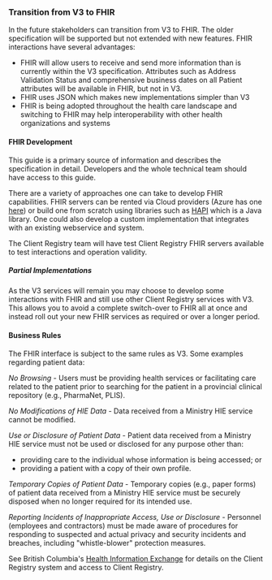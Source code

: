 
### Transition from V3 to FHIR

In the future stakeholders can transition from V3 to FHIR.  The older specification will be supported but not extended with new features. FHIR interactions have several advantages:
* FHIR will allow users to receive and send more information than is currently within the V3 specification.  Attributes such as Address Validation Status and comprehensive business dates on all Patient attributes will be available in FHIR, but not in V3.
* FHIR uses JSON which makes new implementations simpler than V3
* FHIR is being adopted throughout the health care landscape and switching to FHIR may help interoperability with other health organizations and systems

#### FHIR Development

This guide is a primary source of information and describes the specification in detail.  Developers and the whole technical team should have access to this guide.

There are a variety of approaches one can take to develop FHIR capabilities.  FHIR servers can be rented via Cloud providers (Azure has one [here](https://docs.microsoft.com/en-us/azure/healthcare-apis/fhir/)) or build one from scratch using libraries such as [HAPI](https://hapifhir.io/hapi-fhir/ "HAPI") which is a Java library.  One could also develop a custom implementation that integrates with an existing webservice and system.

The Client Registry team will have test Client Registry FHIR servers available to test interactions and operation validity.

##### Partial Implementations
As the V3 services will remain you may choose to develop some interactions with FHIR and still use other Client Registry services with V3.  This allows you to avoid a complete switch-over to FHIR all at once and instead roll out your new FHIR services as required or over a longer period.

#### Business Rules
The FHIR interface is subject to the same rules as V3.  Some examples regarding patient data:

*No Browsing* - Users must be providing health services or facilitating care related to the patient prior to searching for the patient in a provincial clinical repository (e.g., PharmaNet, PLIS).

*No Modifications of HIE Data* - Data received from a Ministry HIE service cannot be modified. 

*Use or Disclosure of Patient Data* - Patient data received from a Ministry HIE service must not be used or disclosed for any purpose other than: 
* providing care to the individual whose information is being 
accessed; or 
* providing a patient with a copy of their own profile.

*Temporary Copies of Patient Data* - Temporary copies (e.g., paper forms) of patient data received from a Ministry HIE service must be securely disposed when no longer required for its intended use. 

*Reporting Incidents of Inappropriate Access, Use or Disclosure* - Personnel (employees and contractors) must be made aware of procedures for responding to suspected and actual privacy and security incidents and breaches, including "whistle-blower" protection measures. 

See British Columbia's [Health Information Exchange](https://www2.gov.bc.ca/gov/content/health/practitioner-professional-resources/software) for details on the Client Registry system and access to Client Registry.
